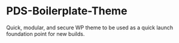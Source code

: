 # PDS-Boilerplate-Theme
Quick, modular, and secure WP theme to be used as a quick launch foundation point for new builds.
